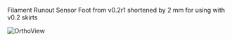 Filament Runout Sensor Foot from v0.2r1 shortened by 2 mm for using with v0.2 skirts

![OrthoView](Images/Foot_Rear_Right_FRS_2mm_shorter.jpg)